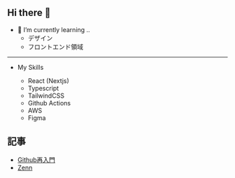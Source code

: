 ## Hi there 👋

<!--
**darmadevZone/darmadevZone** is a ✨ _special_ ✨ repository because its `README.md` (this file) appears on your GitHub profile.

Here are some ideas to get you started:

- 🔭 I’m currently working on ...
- 🌱 I’m currently learning ...
- 👯 I’m looking to collaborate on ...
- 🤔 I’m looking for help with ...
- 💬 Ask me about ...
- 📫 How to reach me: ...
- 😄 Pronouns: ...
- ⚡ Fun fact: ...
-->
- 🌱 I’m currently learning ..
  - デザイン
  - フロントエンド領域

---
- My Skills

  - React (Nextjs)
  - Typescript
  - TailwindCSS
  - Github Actions
  - AWS
  - Figma

## 記事
- [Github再入門](https://gist.github.com/darmadevZone/7aa3f4d13af0360f91beb9d1a5c43448)
- [Zenn](https://zenn.dev/dandan)
